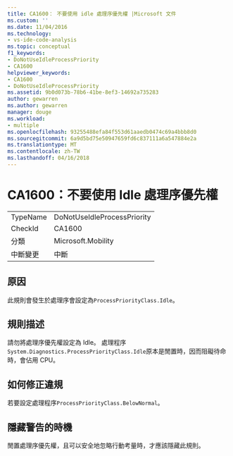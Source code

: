 ```yaml
---
title: CA1600： 不要使用 idle 處理序優先權 |Microsoft 文件
ms.custom: ''
ms.date: 11/04/2016
ms.technology:
- vs-ide-code-analysis
ms.topic: conceptual
f1_keywords:
- DoNotUseIdleProcessPriority
- CA1600
helpviewer_keywords:
- CA1600
- DoNotUseIdleProcessPriority
ms.assetid: 9b0d073b-78b6-41be-8ef3-14692a735283
author: gewarren
ms.author: gewarren
manager: douge
ms.workload:
- multiple
ms.openlocfilehash: 93255488efa84f553d61aaedb0474c69a4bbb8d0
ms.sourcegitcommit: 6a9d5bd75e50947659fd6c837111a6a547884e2a
ms.translationtype: MT
ms.contentlocale: zh-TW
ms.lasthandoff: 04/16/2018
---
```

# <a name="ca1600-do-not-use-idle-process-priority"></a>CA1600：不要使用 Idle 處理序優先權
|||  
|-|-|  
|TypeName|DoNotUseIdleProcessPriority|  
|CheckId|CA1600|  
|分類|Microsoft.Mobility|  
|中斷變更|中斷|  
  
## <a name="cause"></a>原因  
 此規則會發生於處理序會設定為`ProcessPriorityClass.Idle`。  
  
## <a name="rule-description"></a>規則描述  
 請勿將處理序優先權設定為 Idle。 處理程序`System.Diagnostics.ProcessPriorityClass.Idle`原本是閒置時，因而阻礙待命時，會佔用 CPU。  
  
## <a name="how-to-fix-violations"></a>如何修正違規  
 若要設定處理程序`ProcessPriorityClass.BelowNormal`。  
  
## <a name="when-to-suppress-warnings"></a>隱藏警告的時機  
 閒置處理序優先權，且可以安全地忽略行動考量時，才應該隱藏此規則。